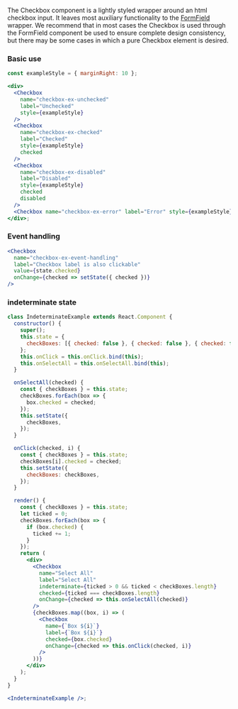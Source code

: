 The Checkbox component is a lightly styled wrapper around an html checkbox input. It leaves most auxiliary functionality to the [FormField](#form) wrapper. We recommend that in most cases the Checkbox is used through the FormField component be used to ensure complete design consistency, but there may be some cases in which a pure Checkbox element is desired.

### Basic use

```jsx
const exampleStyle = { marginRight: 10 };

<div>
  <Checkbox
    name="checkbox-ex-unchecked"
    label="Unchecked"
    style={exampleStyle}
  />
  <Checkbox
    name="checkbox-ex-checked"
    label="Checked"
    style={exampleStyle}
    checked
  />
  <Checkbox
    name="checkbox-ex-disabled"
    label="Disabled"
    style={exampleStyle}
    checked
    disabled
  />
  <Checkbox name="checkbox-ex-error" label="Error" style={exampleStyle} error />
</div>;
```

### Event handling

```jsx
<Checkbox
  name="checkbox-ex-event-handling"
  label="Checkbox label is also clickable"
  value={state.checked}
  onChange={checked => setState({ checked })}
/>
```

### indeterminate state

```jsx
class IndeterminateExample extends React.Component {
  constructor() {
    super();
    this.state = {
      checkBoxes: [{ checked: false }, { checked: false }, { checked: false }],
    };
    this.onClick = this.onClick.bind(this);
    this.onSelectAll = this.onSelectAll.bind(this);
  }

  onSelectAll(checked) {
    const { checkBoxes } = this.state;
    checkBoxes.forEach(box => {
      box.checked = checked;
    });
    this.setState({
      checkBoxes,
    });
  }

  onClick(checked, i) {
    const { checkBoxes } = this.state;
    checkBoxes[i].checked = checked;
    this.setState({
      checkBoxes: checkBoxes,
    });
  }

  render() {
    const { checkBoxes } = this.state;
    let ticked = 0;
    checkBoxes.forEach(box => {
      if (box.checked) {
        ticked += 1;
      }
    });
    return (
      <div>
        <Checkbox
          name="Select All"
          label="Select All"
          indeterminate={ticked > 0 && ticked < checkBoxes.length}
          checked={ticked === checkBoxes.length}
          onChange={checked => this.onSelectAll(checked)}
        />
        {checkBoxes.map((box, i) => (
          <Checkbox
            name={`Box ${i}`}
            label={`Box ${i}`}
            checked={box.checked}
            onChange={checked => this.onClick(checked, i)}
          />
        ))}
      </div>
    );
  }
}

<IndeterminateExample />;
```

